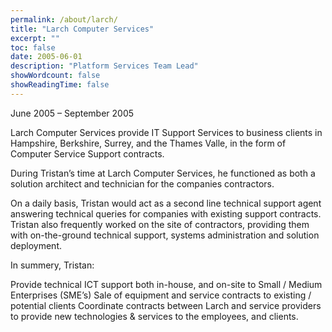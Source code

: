 ```yaml
---
permalink: /about/larch/
title: "Larch Computer Services"
excerpt: ""
toc: false
date: 2005-06-01
description: "Platform Services Team Lead"
showWordcount: false
showReadingTime: false
---
```

June 2005 – September 2005

Larch Computer Services provide IT Support Services to business clients in Hampshire, Berkshire, Surrey, and the Thames Valle, in the form of Computer Service Support contracts.

During Tristan’s time at Larch Computer Services, he functioned as both a solution architect and technician for the companies contractors.

On a daily basis, Tristan would act as a second line technical support agent answering technical queries for companies with existing support contracts. Tristan also frequently worked on the site of contractors, providing them with on-the-ground technical support, systems administration and solution deployment.

In summery, Tristan:

Provide technical ICT support both in-house, and on-site to Small / Medium Enterprises (SME’s)
Sale of equipment and service contracts to existing / potential clients
Coordinate contracts between Larch and service providers to provide new technologies & services to
the employees, and clients.